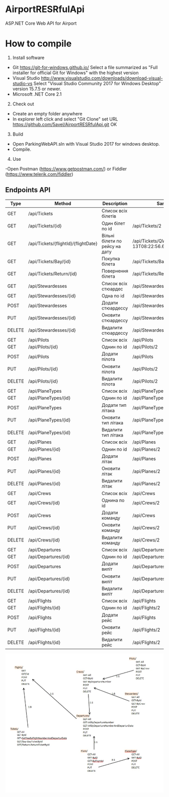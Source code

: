 # AirportRESRfulApi
ASP.NET Core Web API for Airport

How to compile
==============

1. Install software

- Git
  https://git-for-windows.github.io/
  Select a file summarized as "Full installer for official Git for Windows"
   with the highest version
- Visual Studio
  http://www.visualstudio.com/downloads/download-visual-studio-vs
  Select "Visual Studio Community 2017 for Windows Desktop" version 15.7.5 or newer.
- Microsoft .NET Core 2.1

2. Check out

- Create an empty folder anywhere
- In explorer left click and select "Git Clone"
  set URL https://github.com/5avel/AirportRESRfulApi.git
  OK

3. Build

- Open ParkingWebAPI.sln with Visual Studio 2017 for windows desktop.
- Compile.

4. Use

-Open Postman (https://www.getpostman.com/) or Fiddler (https://www.telerik.com/fiddler)
## Endpoints API
Type |         Method        | Description                                                          | Sample
------|-----------------------|---------------------------------------------------------------------|--------------------------
GET   | /api/Tickets          | Список всіх бiлетiв                                                 |
GET   | /api/Tickets/{id}     | Один бiлет по id                                                    | /api/Tickets/2
GET   | /api/Tickets/{flightId}/{flightDate} | Вiльнi бiлети по рейсу на дату                       | /api/Tickets/QW11/2018-07-13T08:22:56.6404304+03:00
GET   | /api/Tickets/Bay/{id}  | Покупка бiлета                                                     | /api/Tickets/Bay/2
GET   | /api/Tickets/Return/{id}| Повернення бiлета                                                 | /api/Tickets/Return/2
GET   | /api/Stewardesses | Список всіх стюардес                                                    | /api/Stewardesses
GET   | /api/Stewardesses/{id}   | Одна по id                                                       | /api/Stewardesses/2
POST  | /api/Stewardesses   | Додати стюардессу                                                     | /api/Stewardesses
PUT   | /api/Stewardesses/{id}   | Оновити стюардессу                                               | /api/Stewardesses/2
DELETE| /api/Stewardesses/{id}    | Видалити стюардессу                                             | /api/Stewardesses/2
GET   | /api/Pilots           | Список всіх                                                         | /api/Pilots
GET   | /api/Pilots/{id}     | Однин по id                                                        | /api/Pilots/2
POST  | /api/Pilots          | Додати пiлота                                                      | /api/Pilots
PUT   | /api/Pilots/{id}     | Оновити пiлота                                                     | /api/Pilots/2
DELETE| /api/Pilots/{id}     | Видалити пiлота                                                    | /api/Pilots/2
GET   | /api/PlaneTypes       | Список всіх                                                         | /api/PlaneTypes
GET   | /api/PlaneTypes/{id}     | Однин по id                                                        | /api/PlaneTypes/2
POST  | /api/PlaneTypes          | Додати тип лiтака                                                      | /api/PlaneTypes
PUT   | /api/PlaneTypes/{id}     | Оновити тип лiтака                                                     | /api/PlaneTypes/2
DELETE| /api/PlaneTypes/{id}     | Видалити тип лiтака                                                    | /api/PlaneTypes/2
GET   | /api/Planes | Список всіх                                                         | /api/Planes
GET   | /api/Planes/{id}     | Однин по id                                                        | /api/Planes/2
POST  | /api/Planes          | Додати лiтак                                                      | /api/Planes
PUT   | /api/Planes/{id}     | Оновити лiтак                                                     | /api/Planes/2
DELETE| /api/Planes/{id}     | Видалити лiтак                                                    | /api/Planes/2
GET   | /api/Crews | Список всіх                                                         | /api/Crews
GET   | /api/Crews/{id}     | Однинa по id                                                        | /api/Crews/2
POST  | /api/Crews          | Додати команду                                                      | /api/Crews
PUT   | /api/Crews/{id}     | Оновити команду                                                     | /api/Crews/2
DELETE| /api/Crews/{id}     | Видалити команду                                                    | /api/Crews/2
GET   | /api/Departures         | Список всіх                                                         | /api/Departures
GET   | /api/Departures/{id}     | Однин по id                                                        | /api/Departures/2
POST  | /api/Departures          | Додати вилiт                                                      | /api/Departures
PUT   | /api/Departures/{id}     | Оновити вилiт                                                     | /api/Departures/2
DELETE| /api/Departures/{id}     | Видалити вилiт                                                    | /api/Departures/2  
GET   | /api/Flights          | Список всіх                                                         | /api/Flights
GET   | /api/Flights/{id}     | Однин по id                                                        | /api/Flights/2
POST  | /api/Flights          | Додати рейс                                                      | /api/Flights
PUT   | /api/Flights/{id}     | Оновити рейс                                                     | /api/Flights/2
DELETE| /api/Flights/{id}     | Видалити рейс                                                    | /api/Flights/2  

![REST](https://github.com/5avel/AirportRESRfulApi/blob/develop/123.jpg)
